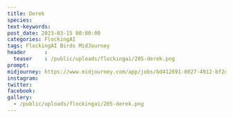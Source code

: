 ```yaml
---
title: Derek
species: 
text-keywords: 
post_date: 2023-03-15 00:00:00
categories: FlockingAI
tags: FlockingAI Birds MidJourney 
header      :
  teaser    : /public/uploads/flockingai/205-derek.png
prompt: 
midjourney: https://www.midjourney.com/app/jobs/bd412691-0027-4912-bf2d-b5c804ece77a
instagram: 
twitter: 
facebook: 
gallery: 
  - /public/uploads/flockingai/205-derek.png
---
```


